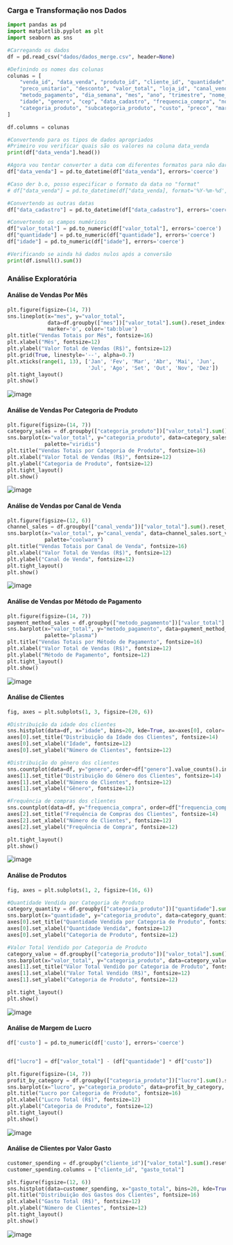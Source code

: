 ### Carga e Transformação nos Dados

```python
import pandas as pd
import matplotlib.pyplot as plt
import seaborn as sns

#Carregando os dados
df = pd.read_csv("dados/dados_merge.csv", header=None)

#Definindo os nomes das colunas 
colunas = [
    "venda_id", "data_venda", "produto_id", "cliente_id", "quantidade",
    "preco_unitario", "desconto", "valor_total", "loja_id", "canal_venda",
    "metodo_pagamento", "dia_semana", "mes", "ano", "trimestre", "nome_cliente",
    "idade", "genero", "cep", "data_cadastro", "frequencia_compra", "nome_produto",
    "categoria_produto", "subcategoria_produto", "custo", "preco", "marca"
]

df.columns = colunas

#Convertendo para os tipos de dados apropriados
#Primeiro vou verificar quais são os valores na coluna data_venda
print(df["data_venda"].head())

#Agora vou tentar converter a data com diferentes formatos para não dar b.o futuramente nas análises
df["data_venda"] = pd.to_datetime(df["data_venda"], errors='coerce')

#Caso der b.o, posso especificar o formato da data no "format"
# df["data_venda"] = pd.to_datetime(df["data_venda], format='%Y-%m-%d', errors='coerce')

#Convertendo as outras datas
df["data_cadastro"] = pd.to_datetime(df["data_cadastro"], errors='coerce')

#Convertendo os campos numéricos
df["valor_total"] = pd.to_numeric(df["valor_total"], errors='coerce')
df["quantidade"] = pd.to_numeric(df["quantidade"], errors='coerce')
df["idade"] = pd.to_numeric(df["idade"], errors='coerce')

#Verificando se ainda há dados nulos após a conversão
print(df.isnull().sum())
```

### Análise Exploratória

#### Análise de Vendas Por Mês

```python
plt.figure(figsize=(14, 7))
sns.lineplot(x="mes", y="valor_total", 
             data=df.groupby(["mes"])["valor_total"].sum().reset_index(),
             marker='o', color='tab:blue')
plt.title("Vendas Totais por Mês", fontsize=16)
plt.xlabel("Mês", fontsize=12)
plt.ylabel("Valor Total de Vendas (R$)", fontsize=12)
plt.grid(True, linestyle='--', alpha=0.7)
plt.xticks(range(1, 13), ['Jan', 'Fev', 'Mar', 'Abr', 'Mai', 'Jun',
                          'Jul', 'Ago', 'Set', 'Out', 'Nov', 'Dez'])
plt.tight_layout()
plt.show()
```

![image](https://github.com/user-attachments/assets/d98fadce-9739-4b22-b33e-64a6ddae94b5)

#### Análise de Vendas Por Categoria de Produto

```python
plt.figure(figsize=(14, 7))
category_sales = df.groupby(["categoria_produto"])["valor_total"].sum().sort_values(ascending=False).reset_index()
sns.barplot(x="valor_total", y="categoria_produto", data=category_sales,
            palette="viridis")
plt.title("Vendas Totais por Categoria de Produto", fontsize=16)
plt.xlabel("Valor Total de Vendas (R$)", fontsize=12)
plt.ylabel("Categoria de Produto", fontsize=12)
plt.tight_layout()
plt.show()
```

![image](https://github.com/user-attachments/assets/5e6d55e4-a634-4f00-a43d-6db2ea5d1bbf)

#### Análise de Vendas por Canal de Venda

```python
plt.figure(figsize=(12, 6))
channel_sales = df.groupby(["canal_venda"])["valor_total"].sum().reset_index()
sns.barplot(x="valor_total", y="canal_venda", data=channel_sales.sort_values(by="valor_total", ascending=False),
            palette="coolwarm")
plt.title("Vendas Totais por Canal de Venda", fontsize=16)
plt.xlabel("Valor Total de Vendas (R$)", fontsize=12)
plt.ylabel("Canal de Venda", fontsize=12)
plt.tight_layout()
plt.show()
```

![image](https://github.com/user-attachments/assets/e9475cee-b456-4acc-9c43-b9b5cca914e3)

#### Análise de Vendas por Método de Pagamento

```python
plt.figure(figsize=(14, 7))
payment_method_sales = df.groupby(["metodo_pagamento"])["valor_total"].sum().reset_index()
sns.barplot(x="valor_total", y="metodo_pagamento", data=payment_method_sales.sort_values(by="valor_total", ascending=False),
            palette="plasma")
plt.title("Vendas Totais por Método de Pagamento", fontsize=16)
plt.xlabel("Valor Total de Vendas (R$)", fontsize=12)
plt.ylabel("Método de Pagamento", fontsize=12)
plt.tight_layout()
plt.show()
```

![image](https://github.com/user-attachments/assets/312facb7-7fcf-4d57-b0ed-7c9cb56bbf89)

#### Análise de Clientes

```python
fig, axes = plt.subplots(1, 3, figsize=(20, 6))

#Distribuição da idade dos clientes
sns.histplot(data=df, x="idade", bins=20, kde=True, ax=axes[0], color='skyblue')
axes[0].set_title("Distribuição da Idade dos Clientes", fontsize=14)
axes[0].set_xlabel("Idade", fontsize=12)
axes[0].set_ylabel("Número de Clientes", fontsize=12)

#Distribuição do gênero dos clientes
sns.countplot(data=df, y="genero", order=df["genero"].value_counts().index, ax=axes[1], palette="pastel")
axes[1].set_title("Distribuição do Gênero dos Clientes", fontsize=14)
axes[1].set_xlabel("Número de Clientes", fontsize=12)
axes[1].set_ylabel("Gênero", fontsize=12)

#Frequência de compras dos clientes
sns.countplot(data=df, y="frequencia_compra", order=df["frequencia_compra"].value_counts().index, ax=axes[2], palette="viridis")
axes[2].set_title("Frequência de Compras dos Clientes", fontsize=14)
axes[2].set_xlabel("Número de Clientes", fontsize=12)
axes[2].set_ylabel("Frequência de Compra", fontsize=12)

plt.tight_layout()
plt.show()
```

![image](https://github.com/user-attachments/assets/c3e83115-bcf7-44b2-88ee-cfdad3045046)

#### Análise de Produtos

```python
fig, axes = plt.subplots(1, 2, figsize=(16, 6))

#Quantidade Vendida por Categoria de Produto
category_quantity = df.groupby(["categoria_produto"])["quantidade"].sum().sort_values(ascending=False).reset_index()
sns.barplot(x="quantidade", y="categoria_produto", data=category_quantity, ax=axes[0], palette="cividis")
axes[0].set_title("Quantidade Vendida por Categoria de Produto", fontsize=14)
axes[0].set_xlabel("Quantidade Vendida", fontsize=12)
axes[0].set_ylabel("Categoria de Produto", fontsize=12)

#Valor Total Vendido por Categoria de Produto
category_value = df.groupby(["categoria_produto"])["valor_total"].sum().sort_values(ascending=False).reset_index()
sns.barplot(x="valor_total", y="categoria_produto", data=category_value, ax=axes[1], palette="inferno")
axes[1].set_title("Valor Total Vendido por Categoria de Produto", fontsize=14)
axes[1].set_xlabel("Valor Total Vendido (R$)", fontsize=12)
axes[1].set_ylabel("Categoria de Produto", fontsize=12)

plt.tight_layout()
plt.show()
```

![image](https://github.com/user-attachments/assets/7994aa6e-4d10-4613-a904-1783aeef350b)

#### Análise de Margem de Lucro

```python
df['custo'] = pd.to_numeric(df['custo'], errors='coerce')


df["lucro"] = df["valor_total"] - (df["quantidade"] * df["custo"])

plt.figure(figsize=(14, 7))
profit_by_category = df.groupby(["categoria_produto"])["lucro"].sum().sort_values(ascending=False).reset_index()
sns.barplot(x="lucro", y="categoria_produto", data=profit_by_category, palette="YlOrBr")
plt.title("Lucro por Categoria de Produto", fontsize=16)
plt.xlabel("Lucro Total (R$)", fontsize=12)
plt.ylabel("Categoria de Produto", fontsize=12)
plt.tight_layout()
plt.show()
```

![image](https://github.com/user-attachments/assets/47ce224e-a831-4d9a-8d05-8c9b12359c04)

#### Análise de Clientes por Valor Gasto

```python
customer_spending = df.groupby("cliente_id")["valor_total"].sum().reset_index()
customer_spending.columns = ["cliente_id", "gasto_total"]

plt.figure(figsize=(12, 6))
sns.histplot(data=customer_spending, x="gasto_total", bins=20, kde=True, color='salmon')
plt.title("Distribuição dos Gastos dos Clientes", fontsize=16)
plt.xlabel("Gasto Total (R$)", fontsize=12)
plt.ylabel("Número de Clientes", fontsize=12)
plt.tight_layout()
plt.show()
```

![image](https://github.com/user-attachments/assets/11174157-f928-4992-ab51-a377ad7078e1)

